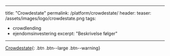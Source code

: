 
---
title: "Crowdestate"
permalink: /platform/crowdestate/
header:
  teaser: /assets/images/logo/crowdestate.png
tags:
  - crowdlending
  - ejendomsinvestering
excerpt: "Beskrivelse følger"
---

[Crowdestate](/go/crowdestate/){: .btn .btn--large .btn--warning}
